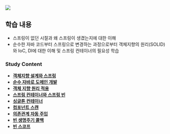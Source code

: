 ![](https://github.com/Heo-y-y/development-blog/assets/112863029/bfb1af60-9935-4093-8bdb-47787c66d512)

## 학습 내용
- 스프링이 없던 시절과 왜 스프링이 생겼는지에 대한 이해
- 순수한 자바 코드부터 스프링으로 변경하는 과정으로부터 객체지향의 원리(SOLID)와 IoC, DI에 대한 이해 및 스프링 컨테이너의 필요성 학습

### Study Content
- **[객체지향 설계와 스프링](객체지향설계와스프링.md)**
- **[순수 자바로 도메인 개발](순수자바로도메인개발.md)**
- **[객체 지향 원리 적용](객체지향원리적용.md)**
- **[스프링 컨테이너와 스프링 빈](스프링컨테이너와스프링빈.md)**
- **[싱글톤 컨테이너](싱글톤컨테이너.md)**
- **[컴포넌트 스캔](컴포넌트스캔.md)**
- **[의존관계 자동 주입](의존관계자동주입.md)**
- **[빈 생명주기 콜백](빈생명주기콜백.md)**
- **[빈 스코프](빈스코프.md)**

